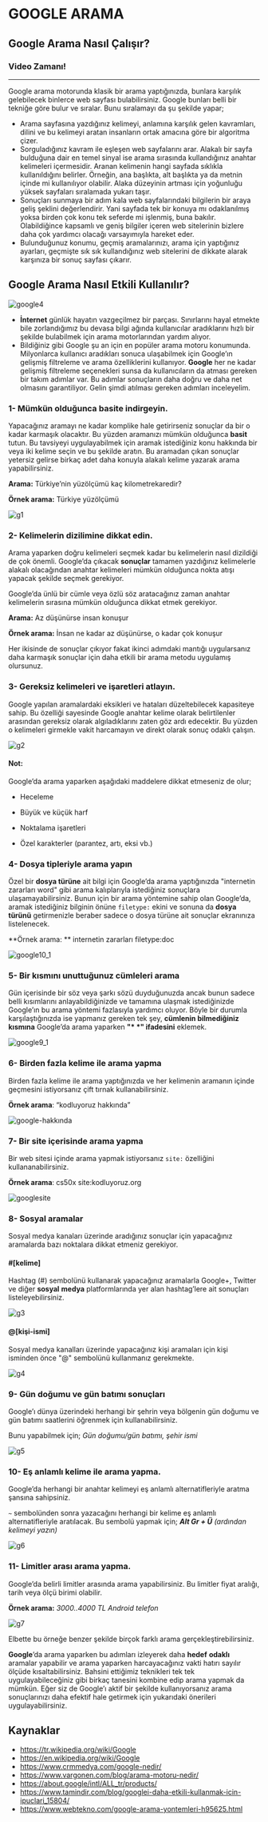 # GOOGLE ARAMA
## Google Arama Nasıl Çalışır?
### Video Zamanı!

---

Google arama motorunda klasik bir arama yaptığınızda, bunlara karşılık gelebilecek binlerce web sayfası bulabilirsiniz. Google bunları belli bir tekniğe göre bulur ve sıralar. Bunu sıralamayı da şu şekilde yapar;

- Arama sayfasına yazdığınız kelimeyi, anlamına karşılık gelen kavramları, dilini ve bu kelimeyi aratan insanların ortak amacına göre bir algoritma çizer.
- Sorguladığınız kavram ile eşleşen web sayfalarını arar. Alakalı bir sayfa bulduğuna dair en temel sinyal ise arama sırasında kullandığınız anahtar kelimeleri içermesidir. Aranan kelimenin hangi sayfada sıklıkla kullanıldığını belirler. Örneğin, ana başlıkta, alt başlıkta ya da metnin içinde mi kullanılıyor olabilir. Alaka düzeyinin artması için yoğunluğu yüksek sayfaları sıralamada yukarı taşır.
- Sonuçları sunmaya bir adım kala web sayfalarındaki bilgilerin bir araya geliş şeklini değerlendirir. Yani sayfada tek bir konuya mı odaklanılmış yoksa birden çok konu tek seferde mi işlenmiş, buna bakılır. Olabildiğince kapsamlı ve geniş bilgiler içeren web sitelerinin bizlere daha çok yardımcı olacağı varsayımıyla hareket eder.
- Bulunduğunuz konumu, geçmiş aramalarınızı, arama için yaptığınız ayarları, geçmişte sık sık kullandığınız web sitelerini de dikkate alarak karşınıza bir sonuç sayfası çıkarır.



## Google Arama Nasıl Etkili Kullanılır?



![google4](https://raw.githubusercontent.com/Kodluyoruz/taskforce/main/basics-for-everyone/google/figures/google4.png)

 

* **İnternet** günlük hayatın vazgeçilmez bir parçası. Sınırlarını hayal etmekte bile zorlandığımız bu devasa bilgi ağında kullanıcılar aradıklarını hızlı bir şekilde bulabilmek için arama motorlarından yardım alıyor.
* Bildiğiniz gibi Google şu an için en popüler arama motoru konumunda. Milyonlarca kullanıcı aradıkları sonuca ulaşabilmek için Google’ın gelişmiş filtreleme ve arama özelliklerini kullanıyor. **Google** her ne kadar gelişmiş filtreleme seçenekleri sunsa da kullanıcıların da atması gereken bir takım adımlar var. Bu adımlar sonuçların daha doğru ve daha net olmasını garantiliyor. Gelin şimdi atılması gereken adımları inceleyelim. 



### **1- Mümkün olduğunca basite indirgeyin.**

Yapacağınız aramayı ne kadar komplike hale getirirseniz sonuçlar da bir o kadar karmaşık olacaktır. Bu yüzden aramanızı mümkün olduğunca **basit** tutun. Bu tavsiyeyi uygulayabilmek için aramak istediğiniz konu hakkında bir veya iki kelime seçin ve bu şekilde aratın. Bu aramadan çıkan sonuçlar yetersiz gelirse birkaç adet daha konuyla alakalı kelime yazarak arama yapabilirsiniz.

**Arama:** Türkiye’nin yüzölçümü kaç kilometrekaredir?

**Örnek arama:** Türkiye yüzölçümü

![g1](https://raw.githubusercontent.com/Kodluyoruz/taskforce/main/basics-for-everyone/google/figures/g1.jpg)



### **2- Kelimelerin dizilimine dikkat edin.**

Arama yaparken doğru kelimeleri seçmek kadar bu kelimelerin nasıl dizildiği de çok önemli. Google’da çıkacak **sonuçlar** tamamen yazdığınız kelimelerle alakalı olacağından anahtar kelimeleri mümkün olduğunca nokta atışı yapacak şekilde seçmek gerekiyor.

Google’da ünlü bir cümle veya özlü söz aratacağınız zaman anahtar kelimelerin sırasına mümkün olduğunca dikkat etmek gerekiyor.

**Arama:** Az düşünürse insan konuşur

**Örnek arama:** İnsan ne kadar az düşünürse, o kadar çok konuşur

Her ikisinde de sonuçlar çıkıyor fakat ikinci adımdaki mantığı uygularsanız daha karmaşık sonuçlar için daha etkili bir arama metodu uygulamış olursunuz.



### **3- Gereksiz kelimeleri ve işaretleri atlayın**.

Google yapılan aramalardaki eksikleri ve hataları düzeltebilecek kapasiteye sahip. Bu özelliği sayesinde Google anahtar kelime olarak belirtilenler arasından gereksiz olarak algıladıklarını zaten göz ardı edecektir. Bu yüzden o kelimeleri girmekle vakit harcamayın ve direkt olarak sonuç odaklı çalışın.

![g2](https://raw.githubusercontent.com/Kodluyoruz/taskforce/main/basics-for-everyone/google/figures/g2.png)

#### Not: 

Google’da arama yaparken aşağıdaki maddelere dikkat etmeseniz de olur;

- Heceleme

- Büyük ve küçük harf

- Noktalama işaretleri

- Özel karakterler (parantez, artı, eksi vb.)




### **4- Dosya tipleriyle arama yapın**

Özel bir **dosya türüne** ait bilgi için Google’da arama yaptığınızda "internetin zararları word" gibi arama kalıplarıyla istediğiniz sonuçlara ulaşamayabilirsiniz. Bunun için bir arama yöntemine sahip olan Google’da, aramak istediğiniz bilginin önüne `filetype:` ekini ve sonuna da **dosya türünü** getirmenizle beraber sadece o dosya türüne ait sonuçlar ekranınıza listelenecek.

**Örnek arama: ** internetin zararları filetype:doc

![google10_1](https://raw.githubusercontent.com/Kodluyoruz/taskforce/main/basics-for-everyone/google/figures/google10_1.png)





### 5-  Bir kısmını unuttuğunuz cümleleri arama

Gün içerisinde bir söz veya şarkı sözü duyduğunuzda ancak bunun sadece belli kısımlarını anlayabildiğinizde ve tamamına ulaşmak istediğinizde Google’ın bu arama yöntemi fazlasıyla yardımcı oluyor. Böyle bir durumla karşılaştığınızda ise yapmanız gereken tek şey, **cümlenin bilmediğiniz kısmına** Google’da arama yaparken **"\* \*" ifadesini** eklemek.

![google9_1](https://raw.githubusercontent.com/Kodluyoruz/taskforce/main/basics-for-everyone/google/figures/google9_1.jpeg)





### 6- Birden fazla kelime ile arama yapma

Birden fazla kelime ile arama yaptığınızda ve her kelimenin aramanın içinde geçmesini istiyorsanız çift tırnak kullanabilirsiniz.

**Örnek arama**: “kodluyoruz hakkında”

![google-hakkında](https://raw.githubusercontent.com/Kodluyoruz/taskforce/main/basics-for-everyone/google/figures/google-hakk%C4%B1nda.png)



### 7- Bir site içerisinde arama yapma

Bir web sitesi içinde arama yapmak istiyorsanız `site:` özelliğini kullananabilirsiniz.

**Örnek arama**: cs50x site:kodluyoruz.org

![googlesite](https://raw.githubusercontent.com/Kodluyoruz/taskforce/main/basics-for-everyone/google/figures/googlesite.png)



### 8- Sosyal aramalar

Sosyal medya kanaları üzerinde aradığınız sonuçlar için yapacağınız aramalarda bazı noktalara dikkat etmeniz gerekiyor.



#### **#[kelime]**

Hashtag (#) sembolünü kullanarak yapacağınız aramalarla Google+, Twitter ve diğer **sosyal** **medya** platformlarında yer alan hashtag’lere ait sonuçları listeleyebilirsiniz.

![g3](https://raw.githubusercontent.com/Kodluyoruz/taskforce/main/basics-for-everyone/google/figures/g3.png)

#### **@[kişi-ismi]**

Sosyal medya kanalları üzerinde yapacağınız kişi aramaları için kişi isminden önce "@" sembolünü kullanmanız gerekmekte.

![g4](https://raw.githubusercontent.com/Kodluyoruz/taskforce/main/basics-for-everyone/google/figures/g4.png)



### **9- Gün doğumu ve gün batımı sonuçları**

Google’ı dünya üzerindeki herhangi bir şehrin veya bölgenin gün doğumu ve gün batımı saatlerini öğrenmek için kullanabilirsiniz.

Bunu yapabilmek için;  *Gün doğumu/gün batımı, şehir ismi*

![g5](https://raw.githubusercontent.com/Kodluyoruz/taskforce/main/basics-for-everyone/google/figures/g5.png)



### **10- Eş anlamlı kelime ile arama yapma**.

Google’da herhangi bir anahtar kelimeyi eş anlamlı alternatifleriyle aratma şansına sahipsiniz.

`~` sembolünden sonra yazacağını herhangi bir kelime eş anlamlı alternatifleriyle aratılacak. Bu sembolü yapmak için;  ***Alt Gr + Ü*** *(ardından kelimeyi yazın)*

![g6](https://raw.githubusercontent.com/Kodluyoruz/taskforce/main/basics-for-everyone/google/figures/g6.jpg)



### **11- Limitler arası arama yapma.**

Google’da belirli limitler arasında arama yapabilirsiniz. Bu limitler fiyat aralığı, tarih veya ölçü birimi olabilir.

**Örnek arama:** *3000..4000 TL Android telefon*

![g7](https://raw.githubusercontent.com/Kodluyoruz/taskforce/main/basics-for-everyone/google/figures/g7.png)

Elbette bu örneğe benzer şekilde birçok farklı arama gerçekleştirebilirsiniz.



**Google**’da arama yaparken bu adımları izleyerek daha **hedef** **odaklı** aramalar yapabilir ve arama yaparken harcayacağınız vakti hatırı sayılır ölçüde kısaltabilirsiniz. Bahsini ettiğimiz teknikleri tek tek uygulayabileceğiniz gibi birkaç tanesini kombine edip arama yapmak da mümkün. Eğer siz de Google’ı aktif bir şekilde kullanıyorsanız arama sonuçlarınızı daha efektif hale getirmek için yukarıdaki önerileri uygulayabilirsiniz.



## Kaynaklar

- https://tr.wikipedia.org/wiki/Google
- https://en.wikipedia.org/wiki/Google
- https://www.crmmedya.com/google-nedir/
- https://www.vargonen.com/blog/arama-motoru-nedir/
- https://about.google/intl/ALL_tr/products/
- https://www.tamindir.com/blog/googlei-daha-etkili-kullanmak-icin-ipuclari_15804/
- https://www.webtekno.com/google-arama-yontemleri-h95625.html